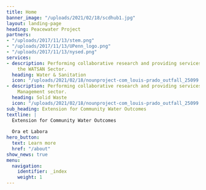 ```yaml
---
title: Home
banner_image: "/uploads/2021/02/18/scdhub1.jpg"
layout: landing-page
heading: Peacewater Project
partners:
- "/uploads/2017/11/13/stem.png"
- "/uploads/2017/11/13/UPenn_logo.png"
- "/uploads/2017/11/13/nysed.png"
services:
- description: Performing collaborative research and providing services to support
    the WATSAN Sector.
  heading: Water & Sanitation
  icon: "/uploads/2021/02/18/nounproject-com_louis-prado_outfall_25099.png"
- description: Performing collaborative research and providing services to Solid Waste 
    Management sector.
  heading: Solid Waste
  icon: "/uploads/2021/02/18/nounproject-com_louis-prado_outfall_25099.png"
sub_heading: Extension for Community Water Outcomes
textline: | 
  Extension for Community Water Outcomes
  
  Ora et Labora
hero_button:
  text: Learn more
  href: "/about"
show_news: true
menu:
  navigation:
    identifier: _index
    weight: 1
---
```


